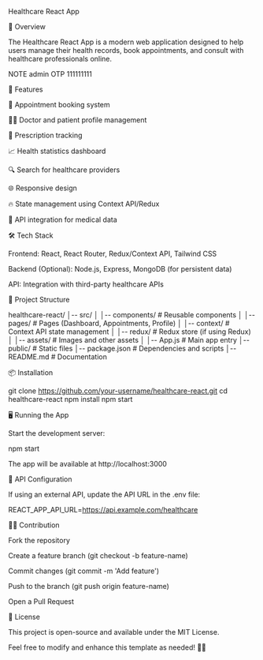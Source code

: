 Healthcare React App

🏥 Overview

The Healthcare React App is a modern web application designed to help users manage their health records, book appointments, and consult with healthcare professionals online.

NOTE admin OTP 111111111

🚀 Features

📅 Appointment booking system

👨‍⚕️ Doctor and patient profile management

💊 Prescription tracking

📈 Health statistics dashboard

🔍 Search for healthcare providers

🌐 Responsive design

🔥 State management using Context API/Redux

🔗 API integration for medical data

🛠️ Tech Stack

Frontend: React, React Router, Redux/Context API, Tailwind CSS

Backend (Optional): Node.js, Express, MongoDB (for persistent data)

API: Integration with third-party healthcare APIs

📂 Project Structure

healthcare-react/
│-- src/
│   │-- components/    # Reusable components
│   │-- pages/         # Pages (Dashboard, Appointments, Profile)
│   │-- context/       # Context API state management
│   │-- redux/         # Redux store (if using Redux)
│   │-- assets/        # Images and other assets
│   │-- App.js         # Main app entry
│-- public/            # Static files
│-- package.json       # Dependencies and scripts
│-- README.md          # Documentation

📦 Installation

git clone https://github.com/your-username/healthcare-react.git
cd healthcare-react
npm install
npm start

🖥️ Running the App

Start the development server:

npm start

The app will be available at http://localhost:3000

📜 API Configuration

If using an external API, update the API URL in the .env file:

REACT_APP_API_URL=https://api.example.com/healthcare

🧑‍💻 Contribution

Fork the repository

Create a feature branch (git checkout -b feature-name)

Commit changes (git commit -m 'Add feature')

Push to the branch (git push origin feature-name)

Open a Pull Request

📄 License

This project is open-source and available under the MIT License.

Feel free to modify and enhance this template as needed! 🚀🏥


